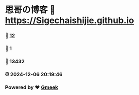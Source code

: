 # 思哥の博客 :link: https://Sigechaishijie.github.io 
### :page_facing_up: [12](https://Sigechaishijie.github.io/tag.html) 
### :speech_balloon: 1 
### :hibiscus: 13432 
### :alarm_clock: 2024-12-06 20:19:46 
### Powered by :heart: [Gmeek](https://github.com/Meekdai/Gmeek)

